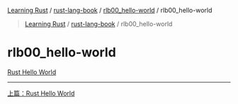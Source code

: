 [Learning Rust](../../README.md) / [rust-lang-book](../zz_gneratered_mdi.md) / [rlb00_hello-world](zz_gneratered_mdi.md) / rlb00_hello-world

<!-- Index generated by MDI -->
> [Learning Rust](../../README.md) / [rust-lang-book](../index.md) / rlb00_hello-world

# rlb00_hello-world

[Rust Hello World](README.md)

---
[上篇：Rust Hello World](README.md)
